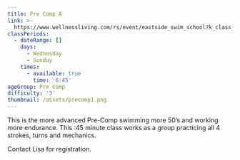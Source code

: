 ```yaml
---
title: Pre Comp A
link: >-
  https://www.wellnessliving.com/rs/event/eastside_swim_school?k_class_tab=12270&uid=0&id_class_tab=2
classPeriods:
  - dateRange: []
    days:
      - Wednesday
      - Sunday
    times:
      - available: true
        time: '6:45'
ageGroup: Pre Comp
difficulty: '3'
thumbnail: /assets/precomp1.png
---
```

This is the more advanced Pre-Comp swimming more 50’s and working more endurance.  This :45 minute class works as a group practicing all 4 strokes, turns and mechanics.

Contact Lisa for registration.
